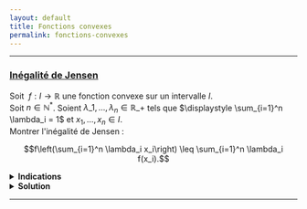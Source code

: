 ```yaml
---
layout: default
title: Fonctions convexes
permalink: fonctions-convexes
---
```


---

<h3 id="inegalite-de-jensen">
  <a href="#inegalite-de-jensen" class="header">
  Inégalité de Jensen</a>
</h3>

Soit $\ f:I\to\mathbb{R}$ une fonction convexe sur un intervalle $I$. <br>
Soit $n\in\mathbb{N}^*$. Soient $\lambda\_1,\dots,\lambda_n\in\mathbb{R}\_+$ tels que $\displaystyle \sum_{i=1}^n \lambda_i = 1$ et $x_1,\dots,x_n\in I$.<br>
Montrer l'inégalité de Jensen :

$$f\left(\sum_{i=1}^n \lambda_i x_i\right) \leq \sum_{i=1}^n \lambda_i f(x_i).$$

<details>
  <summary><b>Indications</b></summary>
    Faire une récurrence.<br>
    Poser $\displaystyle \lambda = \sum_{i=1}^n \lambda_i$ et $\displaystyle x = \frac{\lambda_1 x_1 + \dots + \lambda_n x_n}{\lambda}$ et montrer le résultat pour $n+1$.
</details>

<details>
  <summary><b>Solution</b></summary>
    Montrons le résultat par récurrence sur $n$.
    Le cas $n=1$ est un cas d'égalité. Le cas $n=2$ découle de la convexité de $f$.<br>
    Supposons que l'inégalité de Jensen soit vraie pour un certain $n\in\mathbb{N}^*$.<br>
    Soient $x_1,\dots,x_{n+1}\in I$ et $\lambda_1,\dots,\lambda_{n+1}\in\mathbb{R}_+$ tels que $\lambda_1+\dots+\lambda_{n+1}=1$.<br>
    Posons $\displaystyle \lambda = \lambda_1+\dots+\lambda_n\geq 0$. On a $\lambda + \lambda_{n+1} = 1$.<br>
    1er cas : $\lambda = 0$. Alors $\lambda_{n+1} = 1$ et $\lambda_1 = \dots = \lambda_n = 0$. Il y a donc égalité dans l'inégalité de Jensen.<br>
    2ème cas : $\lambda > 0$. On a alors
    $$\sum_{i=1}^{n+1} \lambda_i x_i = \lambda x + \lambda_{n+1} x_{n+1}$$
    avec
    $$x = \frac{\lambda_1 x_1 + \dots + \lambda_n x_n}{\lambda}\in I \quad \text{(barycentre)}.$$
    Par convexité de $f$ sur $I$, on a
    $$f\left(\sum_{i=1}^{n+1} \lambda_i x_i\right) = f(\lambda x + \lambda_{n+1} x_{n+1}) \leq \lambda f(x) + \lambda_{n+1} f(x_{n+1}).$$
    Par hypothèse de récurrence appliquée à $x_1,\dots,x_n$ et $\displaystyle \frac{\lambda_1}{\lambda},\dots,\frac{\lambda_n}{\lambda}$, on a
    $$f(x) = f\left(\sum_{i=1}^n \frac{\lambda_i}{\lambda} x_i\right) \leq \sum_{i=1}^n \frac{\lambda_i}{\lambda} f(x_i).$$
    Ainsi,
    $$f\left(\sum_{i=1}^{n+1} \lambda_i x_i\right) \leq \lambda f(x) + \lambda_{n+1} f(x_{n+1}) \leq \sum_{i=1}^{n+1} \lambda_i f(x_i).$$
    Ce qui conclut la preuve par récurrence.
</details>

---
